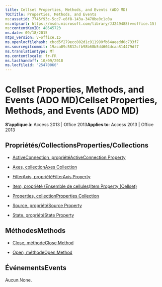 ```yaml
---
title: Cellset Properties, Methods, and Events (ADO MD)
TOCTitle: Properties, Methods, and Events
ms:assetid: 7745f93c-5cc7-e6f8-143a-3470be0c1c0a
ms:mtpsurl: https://msdn.microsoft.com/library/JJ249488(v=office.15)
ms:contentKeyID: 48545723
ms.date: 09/18/2015
mtps_version: v=office.15
ms.openlocfilehash: cbcd5f279ecc802d1c911990fb64aeedd0c733f7
ms.sourcegitcommit: 19aca09c5812cfb98b68b5d4604dcaa814479df7
ms.translationtype: MT
ms.contentlocale: fr-FR
ms.lasthandoff: 10/09/2018
ms.locfileid: "25470066"
---
```

# <a name="cellset-properties-methods-and-events-ado-md"></a><span data-ttu-id="9b247-102">Cellset Properties, Methods, and Events (ADO MD)</span><span class="sxs-lookup"><span data-stu-id="9b247-102">Cellset Properties, Methods, and Events (ADO MD)</span></span>


<span data-ttu-id="9b247-103">**S’applique à**: Access 2013 | Office 2013</span><span class="sxs-lookup"><span data-stu-id="9b247-103">**Applies to**: Access 2013 | Office 2013</span></span>

## <a name="propertiescollections"></a><span data-ttu-id="9b247-104">Propriétés/Collections</span><span class="sxs-lookup"><span data-stu-id="9b247-104">Properties/Collections</span></span>

- [<span data-ttu-id="9b247-105">ActiveConnection, propriété</span><span class="sxs-lookup"><span data-stu-id="9b247-105">ActiveConnection Property</span></span>](activeconnection-property-ado-md.md)

- [<span data-ttu-id="9b247-106">Axes, collection</span><span class="sxs-lookup"><span data-stu-id="9b247-106">Axes Collection</span></span>](axes-collection-ado-md.md)

- [<span data-ttu-id="9b247-107">FilterAxis, propriété</span><span class="sxs-lookup"><span data-stu-id="9b247-107">FilterAxis Property</span></span>](filteraxis-property-ado-md.md)

- [<span data-ttu-id="9b247-108">Item, propriété (Ensemble de cellules)</span><span class="sxs-lookup"><span data-stu-id="9b247-108">Item Property (Cellset)</span></span>](item-property-ado-md-cellset.md)

- [<span data-ttu-id="9b247-109">Properties, collection</span><span class="sxs-lookup"><span data-stu-id="9b247-109">Properties Collection</span></span>](properties-collection-ado.md)

- [<span data-ttu-id="9b247-110">Source, propriété</span><span class="sxs-lookup"><span data-stu-id="9b247-110">Source Property</span></span>](source-property-ado-md.md)

- [<span data-ttu-id="9b247-111">State, propriété</span><span class="sxs-lookup"><span data-stu-id="9b247-111">State Property</span></span>](state-property-ado-md.md)

## <a name="methods"></a><span data-ttu-id="9b247-112">Méthodes</span><span class="sxs-lookup"><span data-stu-id="9b247-112">Methods</span></span>

- [<span data-ttu-id="9b247-113">Close, méthode</span><span class="sxs-lookup"><span data-stu-id="9b247-113">Close Method</span></span>](close-method-ado-md.md)

- [<span data-ttu-id="9b247-114">Open, méthode</span><span class="sxs-lookup"><span data-stu-id="9b247-114">Open Method</span></span>](open-method-ado-md.md)

## <a name="events"></a><span data-ttu-id="9b247-115">Événements</span><span class="sxs-lookup"><span data-stu-id="9b247-115">Events</span></span>

<span data-ttu-id="9b247-116">Aucun.</span><span class="sxs-lookup"><span data-stu-id="9b247-116">None.</span></span>

